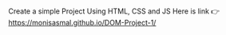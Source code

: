 Create a simple Project Using HTML, CSS and JS  Here is link 👉  https://monisasmal.github.io/DOM-Project-1/
